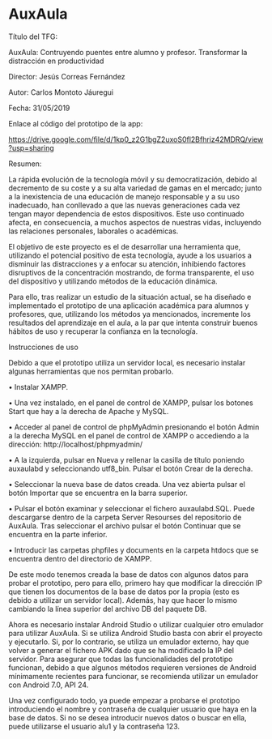 # AuxAula

Título del TFG: 

AuxAula: Contruyendo puentes entre alumno y profesor. Transformar la distracción en productividad

Director: Jesús Correas Fernández

Autor: Carlos Montoto Jáuregui

Fecha: 31/05/2019

Enlace al código del prototipo de la app:

https://drive.google.com/file/d/1kp0_z2G1bgZ2uxoS0fl2Bfhriz42MDRQ/view?usp=sharing

Resumen:

La rápida evolución de la tecnología móvil y su democratización, debido al decremento de su coste y a su alta variedad de gamas en el mercado; junto a la inexistencia de una educación de manejo responsable y a su uso inadecuado, han conllevado a que las nuevas generaciones cada vez tengan mayor dependencia de estos dispositivos. Este uso continuado afecta, en consecuencia, a muchos aspectos de nuestras vidas, incluyendo las relaciones personales, laborales o académicas.

El objetivo de este proyecto es el de desarrollar una herramienta que, utilizando el potencial positivo de esta tecnología, ayude a los usuarios a disminuir las distracciones y a enfocar su atención, inhibiendo factores disruptivos de la concentración mostrando, de forma transparente, el uso del dispositivo y utilizando métodos de la educación dinámica.

Para ello, tras realizar un estudio de la situación actual, se ha diseñado e implementado el prototipo de una aplicación académica para alumnos y profesores, que, utilizando los métodos ya mencionados, incremente los resultados del aprendizaje en el aula, a la par que intenta construir buenos hábitos de uso y recuperar la confianza en la tecnología.

Instrucciones de uso

Debido a que el prototipo utiliza un servidor local, es necesario instalar algunas herramientas que nos permitan probarlo.

•	Instalar XAMPP.

•	Una vez instalado, en el panel de control de XAMPP, pulsar los botones Start que hay a la derecha de Apache y MySQL.

•	Acceder al panel de control de phpMyAdmin presionando el botón Admin a la derecha MySQL en el panel de control de XAMPP o accediendo a la dirección: http://localhost/phpmyadmin/

•	 A la izquierda, pulsar en Nueva y rellenar la casilla de título poniendo auxaulabd y seleccionando utf8_bin. Pulsar el botón Crear de la derecha.

•	Seleccionar la nueva base de datos creada. Una vez abierta pulsar el botón Importar que se encuentra en la barra superior.

•	Pulsar el botón examinar y seleccionar el fichero auxaulabd.SQL. Puede descargarse dentro de la carpeta Server Resourses del repositorio de AuxAula. Tras seleccionar el archivo pulsar el botón Continuar que se encuentra en la parte inferior.

•	Introducir las carpetas phpfiles y documents en la carpeta htdocs que se encuentra dentro del directorio de XAMPP.

De este modo tenemos creada la base de datos con algunos datos para probar el prototipo, pero para ello, primero hay que modificar la dirección IP que tienen los documentos de la base de datos por la propia (esto es debido a utilizar un servidor local). Además, hay que hacer lo mismo cambiando la línea superior del archivo DB del paquete DB. 

Ahora es necesario instalar Android Studio o utilizar cualquier otro emulador para utilizar AuxAula. Si se utiliza Android Studio basta con abrir el proyecto y ejecutarlo. Si, por lo contrario, se utiliza un emulador externo, hay que volver a generar el fichero APK dado que se ha modificado la IP del servidor. Para asegurar que todas las funcionalidades del prototipo funcionan, debido a que algunos métodos requieren versiones de Android mínimamente recientes para funcionar, se recomienda utilizar un emulador con Android 7.0, API 24.

Una vez configurado todo, ya puede empezar a probarse el prototipo introduciendo el nombre y contraseña de cualquier usuario que haya en la base de datos. Si no se desea introducir nuevos datos o buscar en ella, puede utilizarse el usuario alu1 y la contraseña 123.
